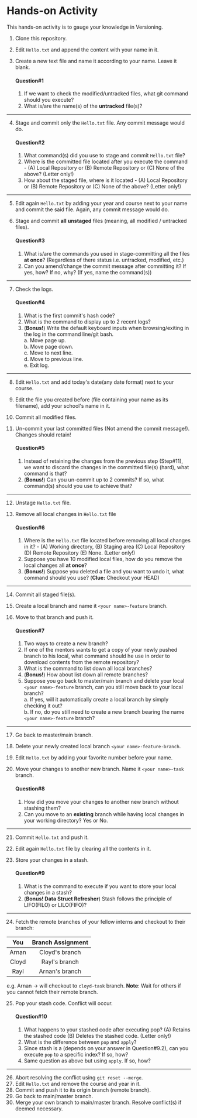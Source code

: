 # Hands-on Activity
This hands-on activity is to gauge your knowledge in Versioning.

1. Clone this repository.
2. Edit `Hello.txt` and append the content with your name in it.
3. Create a new text file and name it according to your name. Leave it blank.

	#### Question#1
	1. If we want to check the modified/untracked files, what git command should you execute?  
	2. What is/are the name(s) of the **untracked** file(s)?  
___

4.  Stage and commit only the `Hello.txt` file. Any commit message would do.

	#### Question#2
	1. What command(s) did you use to stage and commit `Hello.txt` file?
	2. Where is the committed file located after you execute the command - (A) Local Repository or (B) Remote Repository or (C) None of the above? (Letter only!)
	3. How about the staged file, where is it located - (A) Local Repository or (B) Remote Repository or (C\) None of the above? (Letter only!)
---
5. Edit again `Hello.txt` by adding your year and course next to your name and commit the said file. Again, any commit message would do.
6. Stage and commit **all** **unstaged** files (meaning, all modified / untracked files).

	#### Question#3
	1. What is/are the commands you used in stage-committing all the files **at once**? (Regardless of there status i.e. untracked, modified, etc.)
	2. Can you amend/change the commit message after committing it? If yes, how? If no, why? (If yes, name the command(s))
---

7. Check the logs.

	#### Question#4
	1. What is the first commit's hash code?
	2. What is the command to display up to 2 recent logs?
	3. (**Bonus!**) Write the default keyboard inputs when browsing/exiting in the log in the command line/git bash.  
			a. Move page up.  
			b. Move page down.  
			c. Move to next line.  
			d. Move to previous line.  
			e. Exit log.  
---
8. Edit `Hello.txt` and add today's date(any date format) next to your course.
9. Edit the file you created before (file containing your name as its filename), add your school's name in it.
10. Commit all modified files.
11. Un-commit your last committed files (Not amend the commit message!). Changes should retain!
	
	#### Question#5
	1. Instead of retaining the changes from the previous step (Step#11), we want to  discard the changes in the committed file(s) (hard), what command is that?
	2. (**Bonus!**) Can you un-commit up to 2 commits? If so, what command(s) should you use to achieve that?
---

12. Unstage `Hello.txt` file.
13. Remove all local changes in `Hello.txt` file

	#### Question#6
	1. Where is the `Hello.txt` file located before removing all local changes in it? - (A) Working directory, (B) Staging area (C\) Local Repository (D) Remote Repository (E) None. (Letter only!)
	2. Suppose you have 10 modified local files, how do you remove the local changes all **at once**?
	3. (**Bonus!**) Suppose you deleted a file and you want to undo it, what command should you use? (**Clue:** Checkout your HEAD)
---
14.  Commit all staged file(s).
15. Create a local branch and name it `<your name>-feature` branch.
16.  Move to that branch and push it.
		
		#### Question#7
		1. Two ways to create a new branch?
		2. If one of the mentors wants to get a copy of your newly pushed branch to his local, what command should he use in order to download contents from the remote repository?
		3. What is the command to list down all local branches?
		4. (**Bonus!**) How about list down all remote branches?
		5. Suppose you go back to master/main branch and delete your local `<your name>-feature` branch, can you still move back to your local branch?  
			a. If yes, will it automatically create a local branch by simply checking it out?  
			b. If no, do you still need to create a new branch bearing the name `<your name>-feature` branch?  
---
17. Go back to master/main branch.
18. Delete your newly created local branch `<your name>-feature-branch`.
19. Edit `Hello.txt` by adding your favorite number before your name.
20. Move your changes to another new branch. Name it `<your name>-task` branch.

	#### Question#8
	1. How did you move your changes to another new branch without stashing them?
	2. Can you move to an **existing** branch while having local changes in your working directory? Yes or No.
---

21. Commit `Hello.txt` and push it.
22. Edit again `Hello.txt` file by clearing all the contents in it.
23. Store your changes in a stash.

	#### Question#9
	1. What is the command to execute if you want to store your local changes in a stash?
	2. (**Bonus! Data Struct Refresher**) Stash follows the principle of  LIFO(FILO) or LILO(FIFO)?
---
24. Fetch the remote branches of your fellow interns and checkout to their branch:

| You | Branch Assignment |
|:---:|:---:|
| Arnan | Cloyd's branch |
| Cloyd | Rayl's branch |
| Rayl | Arnan's branch |

e.g. Arnan -> will checkout to `cloyd-task` branch. 
**Note**: Wait for others if you cannot fetch their remote branch.

25. Pop your stash code. Conflict will occur.

	#### Question#10
	1. What happens to your stashed code after executing pop? (A) Retains the stashed code (B) Deletes the stashed code. (Letter only!)
	2. What is the difference between `pop` and `apply`?
	3. Since stash is a (depends on your answer in Question#9.2), can you execute `pop` to a specific index? If so, how?
	4. Same question as above but using `apply`. If so, how?
---
26. Abort resolving the conflict using `git reset --merge`.
27. Edit `Hello.txt` and remove the course and year in it.
28. Commit and push  it to its origin branch (remote branch).
29. Go back to main/master branch.
30. Merge your own branch to  main/master branch. Resolve conflict(s) if deemed necessary.

